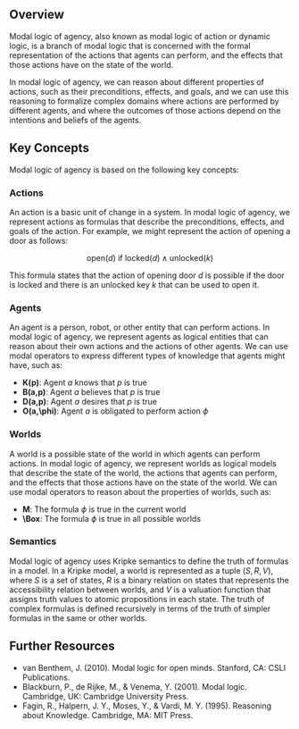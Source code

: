 ## Overview

Modal logic of agency, also known as modal logic of action or dynamic logic, is a branch of modal logic that is concerned with the formal representation of the actions that agents can perform, and the effects that those actions have on the state of the world.

In modal logic of agency, we can reason about different properties of actions, such as their preconditions, effects, and goals, and we can use this reasoning to formalize complex domains where actions are performed by different agents, and where the outcomes of those actions depend on the intentions and beliefs of the agents.

## Key Concepts

Modal logic of agency is based on the following key concepts:

### Actions

An action is a basic unit of change in a system. In modal logic of agency, we represent actions as formulas that describe the preconditions, effects, and goals of the action. For example, we might represent the action of opening a door as follows:

$$\text{open}(d)\text{ if } \text{locked}(d) \wedge \text{unlocked}(k)$$

This formula states that the action of opening door $d$ is possible if the door is locked and there is an unlocked key $k$ that can be used to open it.

### Agents

An agent is a person, robot, or other entity that can perform actions. In modal logic of agency, we represent agents as logical entities that can reason about their own actions and the actions of other agents. We can use modal operators to express different types of knowledge that agents might have, such as:

-   **K(p)**: Agent $a$ knows that $p$ is true
-   **B(a,p)**: Agent $a$ believes that $p$ is true
-   **D(a,p)**: Agent $a$ desires that $p$ is true
-   **O(a,\phi)**: Agent $a$ is obligated to perform action $\phi$

### Worlds

A world is a possible state of the world in which agents can perform actions. In modal logic of agency, we represent worlds as logical models that describe the state of the world, the actions that agents can perform, and the effects that those actions have on the state of the world. We can use modal operators to reason about the properties of worlds, such as:

-   **M**: The formula $\phi$ is true in the current world
-   **\Box**: The formula $\phi$ is true in all possible worlds

### Semantics

Modal logic of agency uses Kripke semantics to define the truth of formulas in a model. In a Kripke model, a world is represented as a tuple $(S,R,V)$, where $S$ is a set of states, $R$ is a binary relation on states that represents the accessibility relation between worlds, and $V$ is a valuation function that assigns truth values to atomic propositions in each state. The truth of complex formulas is defined recursively in terms of the truth of simpler formulas in the same or other worlds.

## Further Resources

-   van Benthem, J. (2010). Modal logic for open minds. Stanford, CA: CSLI Publications.
-   Blackburn, P., de Rijke, M., & Venema, Y. (2001). Modal logic. Cambridge, UK: Cambridge University Press.
-   Fagin, R., Halpern, J. Y., Moses, Y., & Vardi, M. Y. (1995). Reasoning about Knowledge. Cambridge, MA: MIT Press.
